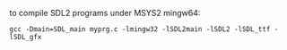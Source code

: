 to compile SDL2 programs under MSYS2 mingw64:

    gcc -Dmain=SDL_main myprg.c -lmingw32 -lSDL2main -lSDL2 -lSDL_ttf -lSDL_gfx
